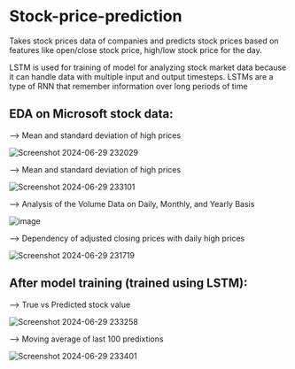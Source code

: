 # Stock-price-prediction

Takes stock prices data of companies and predicts stock prices based on features like open/close stock price, high/low stock price for the day.

LSTM is used for training of model for analyzing stock market data because it can handle data with multiple input and output timesteps. LSTMs are a type of RNN that remember information over long periods of time


## EDA on Microsoft stock data:

--> Mean and standard deviation of high prices

![Screenshot 2024-06-29 232029](https://github.com/sayaliambure/Stock-price-prediction/assets/89408981/4ba5141f-0791-44b3-86f6-7703893fe7fb)


--> Mean and standard deviation of high prices

![Screenshot 2024-06-29 233101](https://github.com/sayaliambure/Stock-price-prediction/assets/89408981/439c6544-83c4-4c08-bf9a-66ace430acbf)


--> Analysis of the Volume Data on Daily, Monthly, and Yearly Basis

![image](https://github.com/sayaliambure/Stock-price-prediction/assets/89408981/48df0792-edfa-4e3e-8441-ad8885840d38)



--> Dependency of adjusted closing prices with daily high prices

![Screenshot 2024-06-29 231719](https://github.com/sayaliambure/Stock-price-prediction/assets/89408981/5dca9402-6f9b-4146-bab2-48042366ad20)




## After model training (trained using LSTM): 
--> True vs Predicted stock value

![Screenshot 2024-06-29 233258](https://github.com/sayaliambure/Stock-price-prediction/assets/89408981/b752d4bc-4f6f-4037-bbdf-89e648ffa186)


-->  Moving average of last 100 predixtions

![Screenshot 2024-06-29 233401](https://github.com/sayaliambure/Stock-price-prediction/assets/89408981/88fff2bc-456d-4107-9b54-6589b078ee6e)




